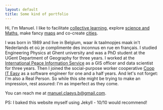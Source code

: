 ```yaml
---
layout: default
title: Some kind of portfolio
---
```


Hi, I'm Manuel. I like to facilitate <a href="/collective" class="internal">collective learning</a>, explore <a href="/science" class="internal">science and Maths</a>, make fancy <a href="/maps" class="internal">maps</a> and co-create <a href="/urban" class="internal">cities</a>.

I was born in 1989 and live in Belgium, waar ik taalmopjes maak in't Nederlands et où je complimente des inconnus en rue en français. I studied Engineering Physics at Ghent university and was a PhD student at the UGent Department of Geography for three years. I worked at the [International Peace Information Service](https://ipisresearch.be) as a GIS officer and data scientist for three years. Then I joined the social-purpose worker cooperative [Coop IT Easy](https://coopiteasy.be) as a software engineer for one and a half years. And let's not forget: I'm also a Real Person. So while this site might be trying to make an impression, rest assured: I'm as imperfect as they come.

You can reach me at <a href="mailto:manuel.claeys.b@gmail.com" class="email">manuel.claeys.b@gmail.com</a>.

PS: I baked this website myself using Jekyll - 10/10 would recommend!
